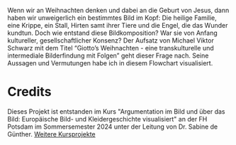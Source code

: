 Wenn wir an Weihnachten denken und dabei an die Geburt von Jesus, dann haben wir unweigerlich ein bestimmtes Bild im Kopf: Die heilige Familie, eine Krippe, ein Stall, Hirten samt ihrer Tiere und die Engel, die das Wunder kundtun.
Doch wie entstand diese Bildkomposition? War sie von Anfang kultureller, gesellschaftlicher Konsenz?
Der Aufsatz von Michael Viktor Schwarz mit dem Titel “Giotto’s Weihnachten - eine transkulturelle und intermediale Bilderfindung mit Folgen” geht dieser Frage nach. Seine Aussagen und Vermutungen habe ich in diesem Flowchart visualisiert.

# Credits

Dieses Projekt ist entstanden im Kurs "Argumentation im Bild und über das Bild: Europäische Bild- und Kleidergeschichte visualisiert" an der FH Potsdam im Sommersemester 2024 unter der Leitung von Dr. Sabine de Günther.
[Weitere Kursprojekte](https://uclab.fh-potsdam.de/bildargument/)
